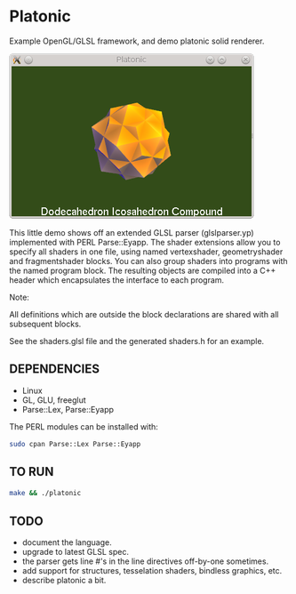 Platonic
========

Example OpenGL/GLSL framework, and demo platonic solid renderer.

![screenshot](https://github.com/gigadude/platonic/raw/master/platonic.png)

This little demo shows off an extended GLSL parser (glslparser.yp)
implemented with PERL Parse::Eyapp. The shader extensions allow
you to specify all shaders in one file, using named vertexshader,
geometryshader and fragmentshader blocks. You can also group shaders
into programs with the named program block. The resulting objects
are compiled into a C++ header which encapsulates the interface to
each program.

Note:

All definitions which are outside the block declarations are shared
with all subsequent blocks.

See the shaders.glsl file and the generated shaders.h for an example.

DEPENDENCIES
------------

* Linux
* GL, GLU, freeglut
* Parse::Lex, Parse::Eyapp

The PERL modules can be installed with:

```bash
sudo cpan Parse::Lex Parse::Eyapp
```

TO RUN
------

```bash
make && ./platonic
```

TODO
----

* document the language.
* upgrade to latest GLSL spec.
* the parser gets line #'s in the line directives off-by-one sometimes.
* add support for structures, tesselation shaders, bindless graphics, etc.
* describe platonic a bit.
